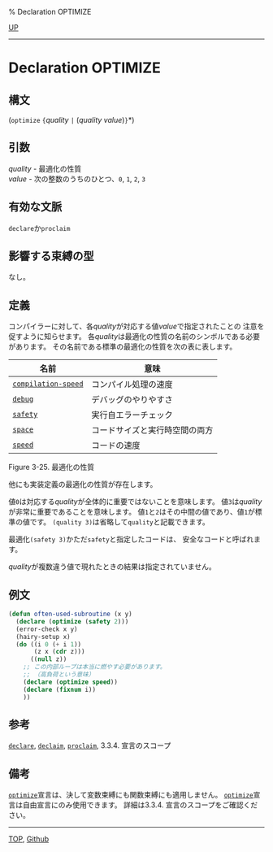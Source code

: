 % Declaration OPTIMIZE

[UP](3.8.html)  

---

# Declaration **OPTIMIZE**



## 構文

(`optimize` `{`*quality* `|` (*quality* *value*)`}`\*)


## 引数

*quality* - 最適化の性質  
*value* - 次の整数のうちのひとつ、`0`, `1`, `2`, `3`


## 有効な文脈

`declare`か`proclaim`


## 影響する束縛の型

なし。


## 定義

コンパイラーに対して、各*quality*が対応する値*value*で指定されたことの
注意を促すように知らせます。
各*quality*は最適化の性質の名前のシンボルである必要があります。
その名前である標準の最適化の性質を次の表に表します。

|名前                     |意味                           |
|-------------------------|-------------------------------|
|[`compilation-speed`](3.8.optimize.html) |コンパイル処理の速度           |
|[`debug`](3.8.optimize.html)             |デバッグのやりやすさ           |
|[`safety`](3.8.optimize.html)            |実行自エラーチェック           |
|[`space`](3.8.optimize.html)             |コードサイズと実行時空間の両方 |
|[`speed`](3.8.optimize.html)             |コードの速度                   |

Figure 3-25. 最適化の性質

他にも実装定義の最適化の性質が存在します。

値`0`は対応する*quality*が全体的に重要ではないことを意味します。
値`3`は*quality*が非常に重要であることを意味します。
値`1`と`2`はその中間の値であり、値`1`が標準の値です。
`(quality 3)`は省略して`quality`と記載できます。

最適化`(safety 3)`かただ`safety`と指定したコードは、
安全なコードと呼ばれます。

*quality*が複数違う値で現れたときの結果は指定されていません。


## 例文

```lisp
(defun often-used-subroutine (x y)
  (declare (optimize (safety 2)))
  (error-check x y)
  (hairy-setup x)
  (do ((i 0 (+ i 1))
       (z x (cdr z)))
      ((null z))
    ;; この内部ループは本当に燃やす必要があります。
    ;; （高負荷という意味）
    (declare (optimize speed))
    (declare (fixnum i))
    ))
```


## 参考

[`declare`](3.8.declare.html),
[`declaim`](3.8.declaim.html),
[`proclaim`](3.8.proclaim.html),
3.3.4. 宣言のスコープ


## 備考

[`optimize`](3.8.optimize.html)宣言は、決して変数束縛にも関数束縛にも適用しません。
[`optimize`](3.8.optimize.html)宣言は自由宣言にのみ使用できます。
詳細は3.3.4. 宣言のスコープをご確認ください。


---
[TOP](index.html),  [Github](https://github.com/nptcl/npt-japanese)

